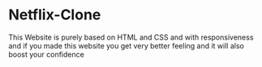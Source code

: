 # Netflix-Clone
This Website is purely based on HTML and CSS and with responsiveness and if you made this website you get very better feeling and it will also boost your confidence
